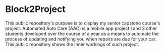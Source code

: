 # Block2Project

This public repository's purpose is to display my senior capstone course's project. Automated Auto Care (AAC) is a mobile app project I and 3 other students developed over the course of a year as a means to automate the process of updating and notifying you when repairs are due for your car. This public repository shows the inner workings of such project. 
